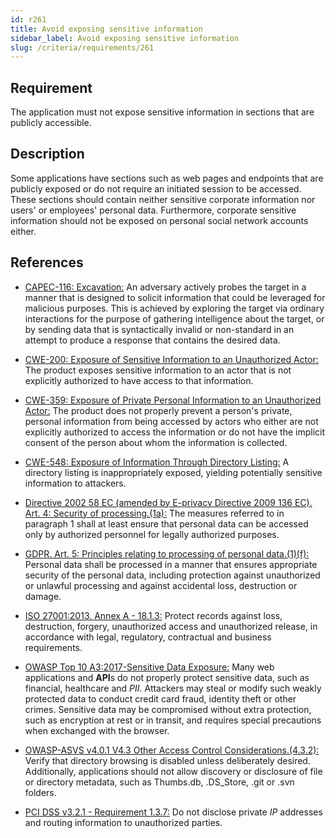```yaml
---
id: r261
title: Avoid exposing sensitive information
sidebar_label: Avoid exposing sensitive information
slug: /criteria/requirements/261
---
```


## Requirement

The application must not expose
sensitive information in sections
that are publicly accessible.

## Description

Some applications have sections
such as web pages and endpoints
that are publicly exposed
or do not require
an initiated session to be accessed.
These sections
should contain neither sensitive corporate information
nor users' or employees' personal data.
Furthermore,
corporate sensitive information
should not be exposed
on personal social network accounts either.

## References

- [CAPEC-116: Excavation:](http://capec.mitre.org/data/definitions/116.html)
  An adversary actively probes the target
  in a manner that is designed to solicit information
  that could be leveraged for malicious purposes.
  This is achieved by exploring the target
  via ordinary interactions
  for the purpose of gathering intelligence
  about the target,
  or by sending data
  that is syntactically invalid
  or non-standard in an attempt to produce
  a response that contains the desired data.

- [CWE-200: Exposure of Sensitive Information to an Unauthorized Actor:](https://cwe.mitre.org/data/definitions/200.html)
  The product exposes sensitive information
  to an actor that is not explicitly authorized
  to have access to that information.

- [CWE-359: Exposure of Private Personal Information to an Unauthorized Actor:](https://cwe.mitre.org/data/definitions/359.html)
  The product does not properly prevent
  a person's private,
  personal information
  from being accessed by actors
  who either are not explicitly authorized
  to access the information
  or do not have the implicit consent of the person
  about whom the information is collected.

- [CWE-548: Exposure of Information Through Directory Listing:](https://cwe.mitre.org/data/definitions/548.html)
  A directory listing
  is inappropriately exposed,
  yielding potentially sensitive information
  to attackers.

- [Directive 2002 58 EC (amended by E-privacy Directive 2009 136 EC). Art. 4:
  Security of processing.(1a):](https://eur-lex.europa.eu/legal-content/EN/TXT/PDF/?uri=CELEX:02002L0058-20091219)
  The measures referred to
  in paragraph 1 shall at least
  ensure that personal data
  can be accessed only by authorized personnel
  for legally authorized purposes.

- [GDPR. Art. 5: Principles relating to processing of personal data.(1)(f):](https://gdpr-info.eu/art-5-gdpr/)
  Personal data shall be processed in a manner
  that ensures appropriate security
  of the personal data,
  including protection against unauthorized
  or unlawful processing
  and against accidental loss,
  destruction or damage.

- [ISO 27001:2013. Annex A - 18.1.3:](https://www.iso.org/obp/ui/#iso:std:54534:en)
  Protect records against loss,
  destruction, forgery,
  unauthorized access
  and unauthorized release,
  in accordance with legal,
  regulatory, contractual
  and business requirements.

- [OWASP Top 10 A3:2017-Sensitive Data Exposure:](https://owasp.org/www-project-top-ten/OWASP_Top_Ten_2017/Top_10-2017_A3-Sensitive_Data_Exposure)
  Many web applications and **API**s
  do not properly protect sensitive data,
  such as financial,
  healthcare and *PII*.
  Attackers may steal
  or modify such weakly protected data
  to conduct credit card fraud,
  identity theft or other crimes.
  Sensitive data may be compromised
  without extra protection,
  such as encryption at rest or in transit,
  and requires special precautions
  when exchanged with the browser.

- [OWASP-ASVS v4.0.1 V4.3 Other Access Control Considerations.(4.3.2):](https://owasp.org/www-pdf-archive/OWASP_Application_Security_Verification_Standard_4.0-en.pdf)
  Verify that directory browsing
  is disabled unless deliberately desired.
  Additionally,
  applications should not allow discovery
  or disclosure of file
  or directory metadata,
  such as Thumbs.db, .DS_Store, .git
  or .svn folders.

- [PCI DSS v3.2.1 - Requirement 1.3.7:](https://www.pcisecuritystandards.org/documents/PCI_DSS_v3-2-1.pdf)
  Do not disclose private *IP* addresses
  and routing information
  to unauthorized parties.
